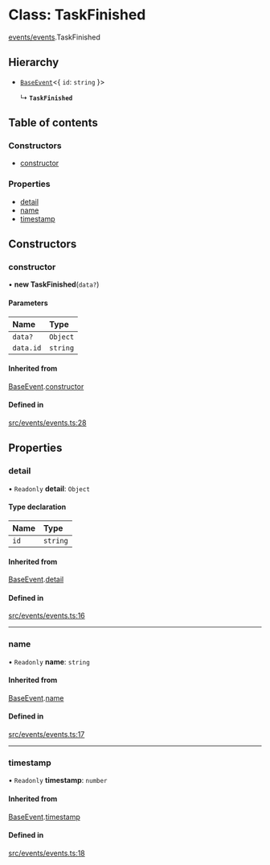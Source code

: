 # Class: TaskFinished

[events/events](../modules/events_events).TaskFinished

## Hierarchy

- [`BaseEvent`](events_events.BaseEvent)<{ `id`: `string`  }\>

  ↳ **`TaskFinished`**

## Table of contents

### Constructors

- [constructor](events_events.TaskFinished#constructor)

### Properties

- [detail](events_events.TaskFinished#detail)
- [name](events_events.TaskFinished#name)
- [timestamp](events_events.TaskFinished#timestamp)

## Constructors

### constructor

• **new TaskFinished**(`data?`)

#### Parameters

| Name | Type |
| :------ | :------ |
| `data?` | `Object` |
| `data.id` | `string` |

#### Inherited from

[BaseEvent](events_events.BaseEvent).[constructor](events_events.BaseEvent#constructor)

#### Defined in

[src/events/events.ts:28](https://github.com/golemfactory/golem-js/blob/2e4ff2e/src/events/events.ts#L28)

## Properties

### detail

• `Readonly` **detail**: `Object`

#### Type declaration

| Name | Type |
| :------ | :------ |
| `id` | `string` |

#### Inherited from

[BaseEvent](events_events.BaseEvent).[detail](events_events.BaseEvent#detail)

#### Defined in

[src/events/events.ts:16](https://github.com/golemfactory/golem-js/blob/2e4ff2e/src/events/events.ts#L16)

___

### name

• `Readonly` **name**: `string`

#### Inherited from

[BaseEvent](events_events.BaseEvent).[name](events_events.BaseEvent#name)

#### Defined in

[src/events/events.ts:17](https://github.com/golemfactory/golem-js/blob/2e4ff2e/src/events/events.ts#L17)

___

### timestamp

• `Readonly` **timestamp**: `number`

#### Inherited from

[BaseEvent](events_events.BaseEvent).[timestamp](events_events.BaseEvent#timestamp)

#### Defined in

[src/events/events.ts:18](https://github.com/golemfactory/golem-js/blob/2e4ff2e/src/events/events.ts#L18)
